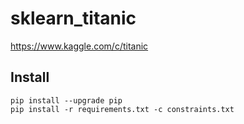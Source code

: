# sklearn_titanic
https://www.kaggle.com/c/titanic

## Install

```
pip install --upgrade pip
pip install -r requirements.txt -c constraints.txt
```
